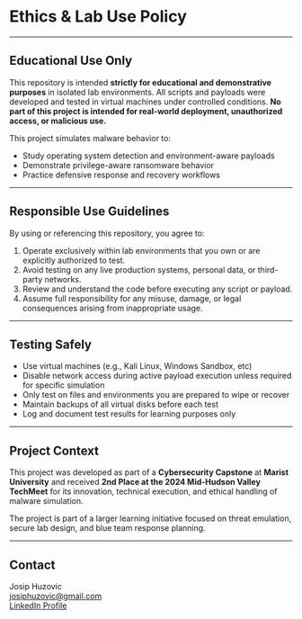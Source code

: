 # Ethics & Lab Use Policy

---
## Educational Use Only
This repository is intended **strictly for educational and demonstrative purposes** in isolated lab environments. All scripts and payloads were developed and tested in virtual machines under controlled conditions. **No part of this project is intended for real-world deployment, unauthorized access, or malicious use.**

This project simulates malware behavior to:
- Study operating system detection and environment-aware payloads
- Demonstrate privilege-aware ransomware behavior
- Practice defensive response and recovery workflows

---
## Responsible Use Guidelines

By using or referencing this repository, you agree to:

1. Operate exclusively within lab environments that you own or are explicitly authorized to test.
2. Avoid testing on any live production systems, personal data, or third-party networks.
3. Review and understand the code before executing any script or payload.
4. Assume full responsibility for any misuse, damage, or legal consequences arising from inappropriate usage.

---
## Testing Safely
- Use virtual machines (e.g., Kali Linux, Windows Sandbox, etc)
- Disable network access during active payload execution unless required for specific simulation
- Only test on files and environments you are prepared to wipe or recover
- Maintain backups of all virtual disks before each test
- Log and document test results for learning purposes only

---
## Project Context
This project was developed as part of a **Cybersecurity Capstone** at **Marist University** and received **2nd Place at the 2024 Mid-Hudson Valley TechMeet** for its innovation, technical execution, and ethical handling of malware simulation.

The project is part of a larger learning initiative focused on threat emulation, secure lab design, and blue team response planning.

---
## Contact
Josip Huzovic  
josiphuzovic@gmail.com  
[LinkedIn Profile](https://www.linkedin.com/in/josip-huzovic)
